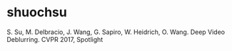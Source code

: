 # shuochsu
S. Su, M. Delbracio, J. Wang, G. Sapiro, W. Heidrich, O. Wang. Deep Video Deblurring. CVPR 2017, Spotlight
